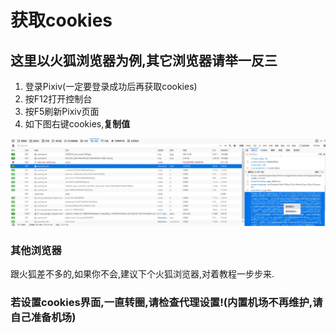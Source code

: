 # 获取cookies

## 这里以火狐浏览器为例,其它浏览器请举一反三

1. 登录Pixiv(一定要登录成功后再获取cookies)
2. 按F12打开控制台
3. 按F5刷新Pixiv页面
4. 如下图右键cookies,**复制值**

![获取cookies](img/cookies.jpg)

### 其他浏览器
  跟火狐差不多的,如果你不会,建议下个火狐浏览器,对着教程一步步来.
  
### 若设置cookies界面,一直转圈,请检查代理设置!(内置机场不再维护,请自己准备机场)